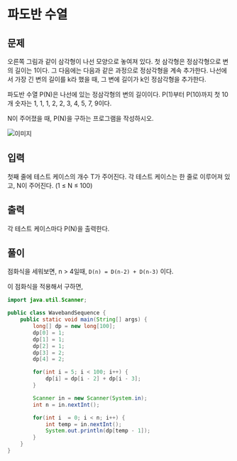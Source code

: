 # 파도반 수열
## 문제
오른쪽 그림과 같이 삼각형이 나선 모양으로 놓여져 있다. 첫 삼각형은 정삼각형으로 변의 길이는 1이다. 그 다음에는 다음과 같은 과정으로 정삼각형을 계속 추가한다. 나선에서 가장 긴 변의 길이를 k라 했을 때, 그 변에 길이가 k인 정삼각형을 추가한다.

파도반 수열 P(N)은 나선에 있는 정삼각형의 변의 길이이다. P(1)부터 P(10)까지 첫 10개 숫자는 1, 1, 1, 2, 2, 3, 4, 5, 7, 9이다.

N이 주어졌을 때, P(N)을 구하는 프로그램을 작성하시오.

![이미지](https://www.acmicpc.net/upload/images/pandovan.png)

## 입력
첫째 줄에 테스트 케이스의 개수 T가 주어진다. 각 테스트 케이스는 한 줄로 이루어져 있고, N이 주어진다. (1 ≤ N ≤ 100)

## 출력
각 테스트 케이스마다 P(N)을 출력한다.

## 풀이

점화식을 세워보면, n > 4일때, `D(n) = D(n-2) + D(n-3)` 이다.

이 점화식을 적용해서 구하면,

```java
import java.util.Scanner;

public class WavebandSequence {
    public static void main(String[] args) {
        long[] dp = new long[100];
        dp[0] = 1;
        dp[1] = 1;
        dp[2] = 1;
        dp[3] = 2;
        dp[4] = 2;

        for(int i = 5; i < 100; i++) {
            dp[i] = dp[i - 2] + dp[i - 3];
        }

        Scanner in = new Scanner(System.in);
        int n = in.nextInt();

        for(int i  = 0; i < n; i++) {
            int temp = in.nextInt();
            System.out.println(dp[temp - 1]);
        }
    }
}
```